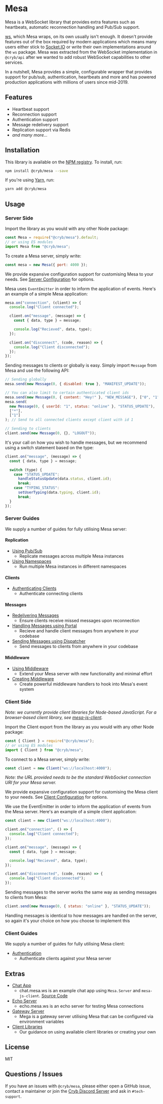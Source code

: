 # Mesa

Mesa is a WebSocket library that provides extra features such as heartbeats,
automatic reconnection handling and Pub/Sub support.

[ws](https://www.npmjs.com/package/ws), which Mesa wraps, on its own usually
isn't enough. It doesn't provide features out of the box required by modern
applications which means many users either stick to
[Socket.IO](https://socket.io) or write their own implementations around the
`ws` package. Mesa was extracted from the WebSocket implementation in
`@cryb/api` after we wanted to add robust WebSocket capabilities to other
services.

In a nutshell, Mesa provides a simple, configurable wrapper that provides
support for pub/sub, authentication, heartbeats and more and has powered
production applications with millions of users since mid-2019.

## Features

- Heartbeat support
- Reconnection support
- Authentication support
- Message redelivery support
- Replication support via Redis
- _and many more..._

## Installation

This library is available on the
[NPM registry](https://www.npmjs.com/package/@cryb/mesa). To install, run:

```bash
npm install @cryb/mesa --save
```

If you're using [Yarn](https://yarnpkg.com), run:

```bash
yarn add @cryb/mesa
```

## Usage

### Server Side

Import the library as you would with any other Node package:

```js
const Mesa = require("@cryb/mesa").default;
// or using ES modules
import Mesa from "@cryb/mesa";
```

To create a Mesa server, simply write:

```js
const mesa = new Mesa({ port: 4000 });
```

We provide expansive configuration support for customising Mesa to your needs.
See [Server Configuration](docs/server/configuration.md) for options.

Mesa uses `EventEmitter` in order to inform the application of events. Here's an
example of a simple Mesa application:

```js
mesa.on("connection", (client) => {
  console.log("Client connected");

  client.on("message", (message) => {
    const { data, type } = message;

    console.log("Recieved", data, type);
  });

  client.on("disconnect", (code, reason) => {
    console.log("Client disconnected");
  });
});
```

Sending messages to clients or globally is easy. Simply import `Message` from
Mesa and use the following API:

```js
// Sending globally
mesa.send(new Message(0, { disabled: true }, "MANIFEST_UPDATE"));

// You can also limit to certain authenticated client ids
mesa.send(new Message(0, { content: "Hey!" }, "NEW_MESSAGE"), ["0", "1", "2"]); // Only send to connected clients with id 0, 1, 2
mesa.send(
  new Message(0, { userId: "1", status: "online" }, "STATUS_UPDATE"),
  ["*"],
  ["1"]
); // Send to all connected clients except client with id 1

// Sending to clients
client.send(new Message(0, {}, "LOGOUT"));
```

It's your call on how you wish to handle messages, but we recommend using a
switch statement based on the type:

```js
client.on("message", (message) => {
  const { data, type } = message;

  switch (type) {
    case "STATUS_UPDATE":
      handleStatusUpdate(data.status, client.id);
      break;
    case "TYPING_STATUS":
      setUserTyping(data.typing, client.id);
      break;
  }
});
```

### Server Guides

We supply a number of guides for fully utilising Mesa server:

#### Replication

- [Using Pub/Sub](docs/server/pubsub.md)
  - Replicate messages across multiple Mesa instances
- [Using Namespaces](docs/server/namespaces.md)
  - Run multiple Mesa instances in different namespaces

#### Clients

- [Authenticating Clients](docs/server/client/authentication.md)
  - Authenticate connecting clients

#### Messages

- [Redelivering Messages](docs/server/message/sync.md)
  - Ensure clients receive missed messages upon reconnection
- [Handling Messages using Portal](docs/server/message/portal.md)
  - Recieve and handle client messages from anywhere in your codebase
- [Sending Messages using Dispatcher](docs/server/message/dispatcher.md)
  - Send messages to clients from anywhere in your codebase

#### Middleware

- [Using Middleware](docs/server/middleware/using.md)
  - Extend your Mesa server with new functionality and minimal effort
- [Creating Middleware](docs/server/middleware/creating.md)
  - Create powerful middleware handlers to hook into Mesa's event system

### Client Side

_Note: we currently provide client libraries for Node-based JavaScript. For a
browser-based client library, see
[mesa-js-client](https://github.com/neoncloth/mesa-js-client)._

Import the Client export from the library as you would with any other Node
package:

```js
const { Client } = require("@cryb/mesa");
// or using ES modules
import { Client } from "@cryb/mesa";
```

To connect to a Mesa server, simply write:

```js
const client = new Client("ws://localhost:4000");
```

_Note: the URL provided needs to be the standard WebSocket connection URI for
your Mesa server._

We provide expansive configuration support for customising the Mesa client to
your needs. See [Client Configuration](docs/client/configuration.md) for
options.

We use the EventEmitter in order to inform the application of events from the
Mesa server. Here's an example of a simple client application:

```js
const client = new Client("ws://localhost:4000");

client.on("connection", () => {
  console.log("Client connected");
});

client.on("message", (message) => {
  const { data, type } = message;

  console.log("Recieved", data, type);
});

client.on("disconnected", (code, reason) => {
  console.log("Client disconnected");
});
```

Sending messages to the server works the same way as sending messages to clients
from Mesa:

```js
client.send(new Message(0, { status: "online" }, "STATUS_UPDATE"));
```

Handling messages is identical to how messages are handled on the server, so
again it's your choice on how you choose to implement this

### Client Guides

We supply a number of guides for fully utilising Mesa client:

- [Authentication](docs/client/authentication.md)
  - Authenticate clients against your Mesa server

## Extras

- [Chat App](https://chat.mesa.ws)
  - chat.mesa.ws is an example chat app using `Mesa.Server` and
    `mesa-js-client`. [Source Code](https://github.com/neoncloth/mech)
- [Echo Server](https://echo.mesa.ws)
  - echo.mesa.ws is an echo server for testing Mesa connections
- [Gateway Server](https://github.com/darnfish/mega)
  - Mega is a gateway server utilising Mesa that can be configured via
    environment variables
- [Client Libraries](docs/client-libraries.md)
  - Our guidance on using available client libraries or creating your own

## License

MIT

## Questions / Issues

If you have an issues with `@cryb/mesa`, please either open a GitHub issue,
contact a maintainer or join the
[Cryb Discord Server](https://discord.gg/xdhEgD5) and ask in `#tech-support`.
